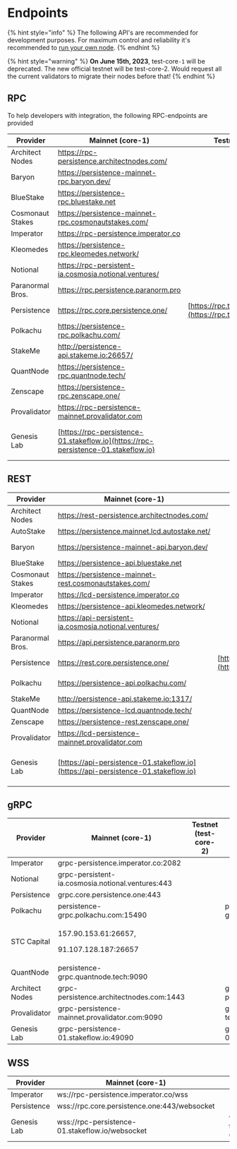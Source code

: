 # Endpoints

{% hint style="info" %}
The following API's are recommended for development purposes. For maximum control and reliability it's recommended to [run your own node](../nodes-and-endpoints/setup.md).
{% endhint %}

{% hint style="warning" %}
**On June 15th, 2023**, test-core`-1` will be deprecated. The new official testnet will be test-core-2. Would request all the current validators to migrate their nodes before that!
{% endhint %}

## RPC

To help developers with integration, the following RPC-endpoints are provided

| Provider         | Mainnet (core-1)                                                                   | Testnet (test-core-2)                                                          | Testnet (test-core-1)                                                                                |
| ---------------- | ---------------------------------------------------------------------------------- | ------------------------------------------------------------------------------ | ---------------------------------------------------------------------------------------------------- |
| Architect Nodes  | https://rpc-persistence.architectnodes.com/                                        |                                                                                | https://rpc-testnet-persistence.architectnodes.com/                                                  |
| Baryon           | https://persistence-mainnet-rpc.baryon.dev/                                        |                                                                                | https://persistence-testnet-rpc.baryon.dev/                                                          |
| BlueStake        | https://persistence-rpc.bluestake.net                                              |                                                                                |                                                                                                      |
| Cosmonaut Stakes | https://persistence-mainnet-rpc.cosmonautstakes.com/                               |                                                                                | https://persistence-testnet-rpc.cosmonautstakes.com/                                                 |
| Imperator        | https://rpc-persistence.imperator.co                                               |                                                                                |                                                                                                      |
| Kleomedes        | https://persistence-rpc.kleomedes.network/                                         |                                                                                |                                                                                                      |
| Notional         | https://rpc-persistent-ia.cosmosia.notional.ventures/                              |                                                                                |                                                                                                      |
| Paranormal Bros. | https://rpc.persistence.paranorm.pro                                               |                                                                                | http://testnet-rpc.persistence.paranorm.pro:24657/                                                   |
| Persistence      | https://rpc.core.persistence.one/                                                  | [https://rpc.testnet2.persistence.one/](https://rpc.testnet2.persistence.one/) | https://rpc.testnet.persistence.one/                                                                 |
| Polkachu         | https://persistence-rpc.polkachu.com/                                              |                                                                                | https://persistence-testnet-rpc.polkachu.com/                                                        |
| StakeMe          | http://persistence-api.stakeme.io:26657/                                           |                                                                                |                                                                                                      |
| QuantNode        | https://persistence-rpc.quantnode.tech/                                            |                                                                                |                                                                                                      |
| Zenscape         | https://persistence-rpc.zenscape.one/                                              |                                                                                |                                                                                                      |
| Provalidator     | https://rpc-persistence-mainnet.provalidator.com                                   |                                                                                | https://rpc-persistence-testnet.provalidator.com                                                     |
| Genesis Lab      | [https://rpc-persistence-01.stakeflow.io](https://rpc-persistence-01.stakeflow.io) |                                                                                | [https://rpc-persistence-testnet-01.stakeflow.io/](https://rpc-persistence-testnet-01.stakeflow.io/) |

## REST

| Provider         | Mainnet (core-1)                                                                   | Testnet (test-core-2)                                                            | Testnet (test-core-1)                                                                                |
| ---------------- | ---------------------------------------------------------------------------------- | -------------------------------------------------------------------------------- | ---------------------------------------------------------------------------------------------------- |
| Architect Nodes  | https://rest-persistence.architectnodes.com/                                       |                                                                                  | https://rest-testnet-persistence.architectnodes.com/                                                 |
| AutoStake        | https://persistence.mainnet.lcd.autostake.net/                                     |                                                                                  |                                                                                                      |
| Baryon           | https://persistence-mainnet-api.baryon.dev/                                        |                                                                                  | https://persistence-testnet-api.baryon.dev/                                                          |
| BlueStake        | https://persistence-api.bluestake.net                                              |                                                                                  |                                                                                                      |
| Cosmonaut Stakes | https://persistence-mainnet-rest.cosmonautstakes.com/                              |                                                                                  | https://persistence-testnet-rest.cosmonautstakes.com/                                                |
| Imperator        | https://lcd-persistence.imperator.co                                               |                                                                                  |                                                                                                      |
| Kleomedes        | https://persistence-api.kleomedes.network/                                         |                                                                                  |                                                                                                      |
| Notional         | https://api-persistent-ia.cosmosia.notional.ventures/                              |                                                                                  |                                                                                                      |
| Paranormal Bros. | https://api.persistence.paranorm.pro                                               |                                                                                  |                                                                                                      |
| Persistence      | https://rest.core.persistence.one/                                                 | [https://rest.testnet2.persistence.one/](https://rest.testnet2.persistence.one/) | https://rest.testnet.persistence.one/                                                                |
| Polkachu         | https://persistence-api.polkachu.com/                                              |                                                                                  | https://persistence-testnet-api.polkachu.com/                                                        |
| StakeMe          | http://persistence-api.stakeme.io:1317/                                            |                                                                                  |                                                                                                      |
| QuantNode        | https://persistence-lcd.quantnode.tech/                                            |                                                                                  |                                                                                                      |
| Zenscape         | https://persistence-rest.zenscape.one/                                             |                                                                                  |                                                                                                      |
| Provalidator     | https://lcd-persistence-mainnet.provalidator.com                                   |                                                                                  | https://lcd-persistence-testnet.provalidator.com                                                     |
| Genesis Lab      | [https://api-persistence-01.stakeflow.io](https://api-persistence-01.stakeflow.io) |                                                                                  | [https://api-persistence-testnet-01.stakeflow.io/](https://api-persistence-testnet-01.stakeflow.io/) |

## gRPC

| Provider        | Mainnet (core-1)                                       | Testnet (test-core-2) | Testnet (test-core-1)                            |
| --------------- | ------------------------------------------------------ | --------------------- | ------------------------------------------------ |
| Imperator       | grpc-persistence.imperator.co:2082                     |                       |                                                  |
| Notional        | grpc-persistent-ia.cosmosia.notional.ventures:443      |                       |                                                  |
| Persistence     | grpc.core.persistence.one:443                          |                       |                                                  |
| Polkachu        | persistence-grpc.polkachu.com:15490                    |                       | persistence-testnet-grpc.polkachu.com:15490      |
| STC Capital     | <p>157.90.153.61:26657,</p><p>91.107.128.187:26657</p> |                       |                                                  |
| QuantNode       | persistence-grpc.quantnode.tech:9090                   |                       |                                                  |
| Architect Nodes | grpc-persistence.architectnodes.com:1443               |                       | grpc-testnet-persistence.architectnodes.com:1443 |
| Provalidator    | grpc-persistence-mainnet.provalidator.com:9090         |                       | grpc-persistence-testnet.provalidator.com:10057  |
| Genesis Lab     | grpc-persistence-01.stakeflow.io:49090                 |                       | grpc-persistence-testnet-01.stakeflow.io:19002   |

## WSS

| Provider    | Mainnet (core-1)                                |   | Testnet (test-core-1)                                   |
| ----------- | ----------------------------------------------- | - | ------------------------------------------------------- |
| Imperator   | ws://rpc-persistence.imperator.co/wss           |   |                                                         |
| Persistence | wss://rpc.core.persistence.one:443/websocket    |   |                                                         |
| Genesis Lab | wss://rpc-persistence-01.stakeflow.io/websocket |   | wss://rpc-persistence-testnet-01.stakeflow.io/websocket |
